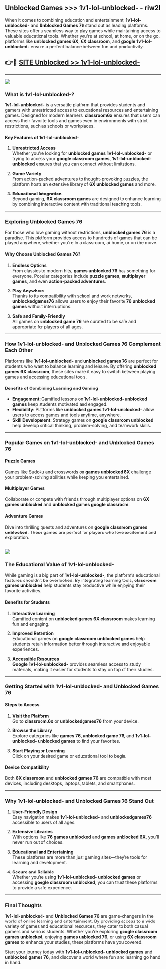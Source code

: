## Unblocked Games >>> 1v1-lol-unblocked- - riw2l 

When it comes to combining education and entertainment, **1v1-lol-unblocked-** and **Unblocked Games 76** stand out as leading platforms. These sites offer a seamless way to play games while maintaining access to valuable educational tools. Whether you're at school, at home, or on the go, platforms like **unblocked games 6X**, **6X classroom**, and **google 1v1-lol-unblocked-** ensure a perfect balance between fun and productivity.
## 👉🔴 [SITE Unblocked >> 1v1-lol-unblocked-](http://premium.freeplayer.one?title=1v1-lol-unblocked-&ref=22JU)
---
<a href="http://premium.freeplayer.one?title=1v1-lol-unblocked-&ref=22JU/"><img src="https://github.com/user-attachments/assets/438f12ca-57a4-47a3-8ead-c64da593a1e5"/></a>
### What is 1v1-lol-unblocked-?  

**1v1-lol-unblocked-** is a versatile platform that provides students and gamers with unrestricted access to educational resources and entertaining games. Designed for modern learners, **classroom6x** ensures that users can access their favorite tools and games even in environments with strict restrictions, such as schools or workplaces.  

#### Key Features of 1v1-lol-unblocked-  

1. **Unrestricted Access**  
   Whether you're looking for **unblocked games 1v1-lol-unblocked-** or trying to access your **google classroom games**, **1v1-lol-unblocked- unblocked** ensures that you can connect without limitations.  

2. **Game Variety**  
   From action-packed adventures to thought-provoking puzzles, the platform hosts an extensive library of **6X unblocked games** and more.  

3. **Educational Integration**  
   Beyond gaming, **6X classroom games** are designed to enhance learning by combining interactive content with traditional teaching tools.  



---

### Exploring Unblocked Games 76  

For those who love gaming without restrictions, **unblocked games 76** is a paradise. This platform provides access to hundreds of games that can be played anywhere, whether you're in a classroom, at home, or on the move.  

#### Why Choose Unblocked Games 76?  

1. **Endless Options**  
   From classics to modern hits, **games unblocked 76** has something for everyone. Popular categories include **puzzle games**, **multiplayer games**, and even **action-packed adventures**.  

2. **Play Anywhere**  
   Thanks to its compatibility with school and work networks, **unblockedgames76** allows users to enjoy their favorite **76 unblocked games** without interruptions.  

3. **Safe and Family-Friendly**  
   All games on **unblocked game 76** are curated to be safe and appropriate for players of all ages.  

---

### How 1v1-lol-unblocked- and Unblocked Games 76 Complement Each Other  

Platforms like **1v1-lol-unblocked-** and **unblocked games 76** are perfect for students who want to balance learning and leisure. By offering **unblocked games 6X classroom**, these sites make it easy to switch between playing games and accessing educational tools.  

#### Benefits of Combining Learning and Gaming  

- **Engagement**: Gamified lessons on **1v1-lol-unblocked- unblocked games** keep students motivated and engaged.  
- **Flexibility**: Platforms like **unblocked games 1v1-lol-unblocked-** allow users to access games and tools anytime, anywhere.  
- **Skill Development**: Strategy games on **google classroom unblocked** help develop critical thinking, problem-solving, and teamwork skills.  

---

### Popular Games on 1v1-lol-unblocked- and Unblocked Games 76  

#### Puzzle Games  

Games like Sudoku and crosswords on **games unblocked 6X** challenge your problem-solving abilities while keeping you entertained.  

#### Multiplayer Games  

Collaborate or compete with friends through multiplayer options on **6X games unblocked** and **unblocked games google classroom**.  

#### Adventure Games  

Dive into thrilling quests and adventures on **google classroom games unblocked**. These games are perfect for players who love excitement and exploration.  

<a href="http://download.freeplayer.one?title=1v1-lol-unblocked-&ref=23D/"><img src="https://github.com/user-attachments/assets/fe0c3e91-c8e1-489c-acf0-e2f614c12fb8"/></a>
---

### The Educational Value of 1v1-lol-unblocked-  

While gaming is a big part of **1v1-lol-unblocked-**, the platform’s educational features shouldn’t be overlooked. By integrating learning tools, **classroom games unblocked** help students stay productive while enjoying their favorite activities.  

#### Benefits for Students  

1. **Interactive Learning**  
   Gamified content on **unblocked games 6X classroom** makes learning fun and engaging.  

2. **Improved Retention**  
   Educational games on **google classroom unblocked games** help students retain information better through interactive and enjoyable experiences.  

3. **Accessible Resources**  
   **Google 1v1-lol-unblocked-** provides seamless access to study materials, making it easier for students to stay on top of their studies.  

---

### Getting Started with 1v1-lol-unblocked- and Unblocked Games 76  

#### Steps to Access  

1. **Visit the Platform**  
   Go to **classroom.6x** or **unblockedgames76** from your device.  

2. **Browse the Library**  
   Explore categories like **games 76**, **unblocked game 76**, and **1v1-lol-unblocked- unblocked games** to find your favorites.  

3. **Start Playing or Learning**  
   Click on your desired game or educational tool to begin.  

#### Device Compatibility  

Both **6X classroom** and **unblocked games 76** are compatible with most devices, including desktops, laptops, tablets, and smartphones.  

---

### Why 1v1-lol-unblocked- and Unblocked Games 76 Stand Out  

1. **User-Friendly Design**  
   Easy navigation makes **1v1-lol-unblocked-** and **unblockedgames76** accessible to users of all ages.  

2. **Extensive Libraries**  
   With options like **76 games unblocked** and **games unblocked 6X**, you’ll never run out of choices.  

3. **Educational and Entertaining**  
   These platforms are more than just gaming sites—they’re tools for learning and development.  

4. **Secure and Reliable**  
   Whether you’re using **1v1-lol-unblocked- unblocked games** or accessing **google classroom unblocked**, you can trust these platforms to provide a safe experience.  

---

### Final Thoughts  

**1v1-lol-unblocked-** and **Unblocked Games 76** are game-changers in the world of online learning and entertainment. By providing access to a wide variety of games and educational resources, they cater to both casual gamers and serious students. Whether you’re exploring **google classroom games unblocked**, enjoying **games unblocked 76**, or using **6X classroom games** to enhance your studies, these platforms have you covered.  

Start your journey today with **1v1-lol-unblocked- unblocked games** and **unblocked games 76**, and discover a world where fun and learning go hand in hand.  